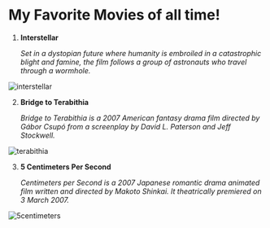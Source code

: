 # My Favorite Movies of all time!

1. **Interstellar**


   *Set in a dystopian future where humanity is embroiled in a catastrophic blight and famine, the film follows a group of astronauts who travel through a wormhole.*

![interstellar](https://github.com/surinku/app-dev/assets/152752128/5976fc16-eac5-4549-aead-829f0d2c0102)



2. **Bridge to Terabithia**


   *Bridge to Terabithia is a 2007 American fantasy drama film directed by Gábor Csupó from a screenplay by David L. Paterson and Jeff Stockwell.*


![terabithia](https://github.com/surinku/app-dev/assets/152752128/730d8ef6-5a77-4a0a-ac7b-298da4016620)



3. **5 Centimeters Per Second**


   *Centimeters per Second is a 2007 Japanese romantic drama animated film written and directed by Makoto Shinkai. It theatrically premiered on 3 March 2007.*


![5centimeters](https://github.com/surinku/app-dev/assets/152752128/f027773e-4be9-4624-b98b-37ef247ccb8e)
